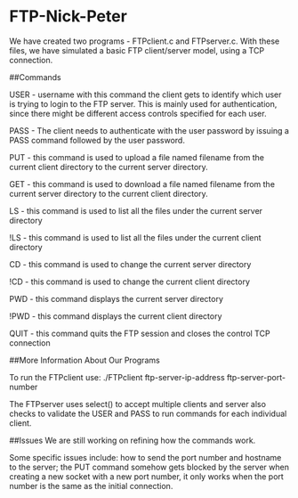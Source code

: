 # FTP-Nick-Peter

We have created two programs -  FTPclient.c and FTPserver.c. With these files, we have simulated a basic FTP client/server model, using a TCP connection. 

##Commands

USER - username with this command the client gets to identify which user is trying to login
to the FTP server. This is mainly used for authentication, since there might be different
access controls specified for each user.

PASS - The client needs to authenticate
with the user password by issuing a PASS command followed by the user password.

PUT - this command is used to upload a file named filename from the current
client directory to the current server directory. 

GET - this command is used to download a file named filename from the current
server directory to the current client directory. 

LS - this command is used to list all the files under the current server directory

!LS - this command is used to list all the files under the current client directory

CD - this command is used to change the current server directory

!CD - this command is used to change the current client directory

PWD - this command displays the current server directory

!PWD - this command displays the current client directory

QUIT - this command quits the FTP session and closes the control TCP connection

##More Information About Our Programs
 
To run the FTPclient use: ./FTPclient ftp-server-ip-address ftp-server-port-number

The FTPserver uses select() to accept multiple clients and server also checks to validate the USER and PASS to run commands for each individual client. 

##Issues
We are still working on refining how the commands work.

Some specific issues include: how to send the port number and hostname to the server; the PUT command somehow gets blocked by the server when creating a new socket with a new port number, it only works when the port number is the same as the initial connection.

